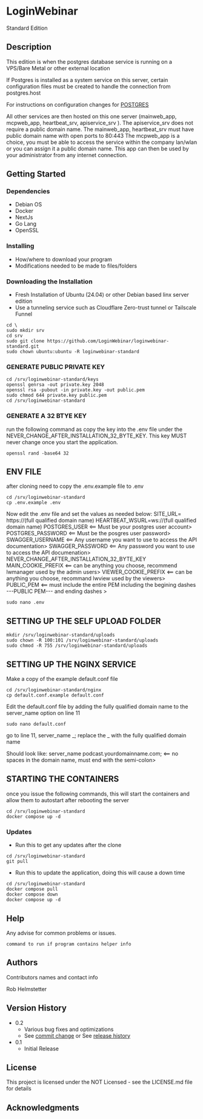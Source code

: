 # LoginWebinar

Standard Edition

## Description

This edition is when the postgres database service is running on a VPS/Bare Metal or other external location

If Postgres is installed as a system service on this server, certain configuration files must be created to handle the connection from postgres.host

For instructions on configuration changes for [POSTGRES](postgres.system.configuration.md)

All other services are then hosted on this one server (mainweb_app, mcpweb_app, heartbeat_srv, apiservice_srv ). 
The apiservice_srv does not require a public domain name.
The mainweb_app, heartbeat_srv must have public domain name with open ports to 80:443
The mcpweb_app is a choice, you must be able to access the service within the company lan/wlan or you can assign it a public domain name. This app can then be used by your administrator from any internet connection.


## Getting Started

### Dependencies

* Debian OS
* Docker
* NextJs
* Go Lang
* OpenSSL

### Installing

* How/where to download your program
* Modifications needed to be made to files/folders

### Downloading the Installation

* Fresh Installation of Ubuntu (24.04) or other Debian based linx server edition
* Use a tunneling service such as Cloudflare Zero-trust tunnel or Tailscale Funnel

```
cd \
sudo mkdir srv
cd srv
sudo git clone https://github.com/LoginWebinar/loginwebinar-standard.git
sudo chown ubuntu:ubuntu -R loginwebinar-standard
```

### GENERATE PUBLIC PRIVATE KEY


```
cd /srv/loginwebinar-standard/keys
openssl genrsa -out private.key 2048
openssl rsa -pubout -in private.key -out public.pem
sudo chmod 644 private.key public.pem
cd /srv/loginwebinar-standard

```

### GENERATE A 32 BTYE KEY

run the following command as copy the key into the .env file under the NEVER_CHANGE_AFTER_INSTALLATION_32_BYTE_KEY.
This key MUST never change once you start the application.

```
openssl rand -base64 32
```

## ENV FILE

after cloning need to copy the .env.example file to .env

```
cd /srv/loginwebinar-standard
cp .env.example .env
```

Now edit the .env file and set the values as needed below:
SITE_URL= https://(full qualified domain name)
HEARTBEAT_WSURL=ws://(full qualified domain name)
POSTGRES_USER   <== Must be your postgres user account>
POSTGRES_PASSWORD <== Must be the posgres user password>
SWAGGER_USERNAME  <== Any username you want to use to access the API documentation>
SWAGGER_PASSWORD  <== Any password you want to use to access the API documenation>
NEVER_CHANGE_AFTER_INSTALLATION_32_BYTE_KEY 
MAIN_COOKIE_PREFIX  <== can be anything you choose, recommend lwmanager used by the admin users>
VIEWER_COOKIE_PREFIX  <== can be anything you choose, recommand lwview  used by the viewers>
PUBLIC_PEM  <== must include the entire PEM including the begining dashes ---PUBLIC PEM--- and ending dashes  >


```
sudo nano .env
```

## SETTING UP THE SELF UPLOAD FOLDER

```
mkdir /srv/loginwebinar-standard/uploads
sudo chown -R 100:101 /srv/loginwebinar-standard/uploads
sudo chmod -R 755 /srv/loginwebinar-standard/uploads
```

## SETTING UP THE NGINX SERVICE

Make a copy of the example default.conf file

```
cd /srv/loginwebinar-standard/nginx
cp default.conf.example default.conf
```

Edit the default.conf file by adding the fully qualified domain name to the server_name option on line 11

```
sudo nano default.conf
```

go to line 11, server_name _;  replace the _ with the fully qualified domain name

Should look like:   server_name podcast.yourdomainname.com;   <== no spaces in the domain name, must end with the semi-colon>



## STARTING THE CONTAINERS

once you issue the following commands, this will start the containers
and allow them to autostart after rebooting the server

```
cd /srv/loginwebinar-standard
docker compose up -d
```



### Updates

* Run this to get any updates after the clone

```
cd /srv/loginwebinar-standard
git pull
```

* Run this to update the application, doing this will cause a down time

```
cd /srv/loginwebinar-standard
docker compose pull
docker compose down
docker compose up -d
```


## Help

Any advise for common problems or issues.

```
command to run if program contains helper info
```

## Authors

Contributors names and contact info

Rob Helmstetter


## Version History

* 0.2
    * Various bug fixes and optimizations
    * See [commit change]() or See [release history]()
* 0.1
    * Initial Release

## License

This project is licensed under the NOT Licensed - see the LICENSE.md file for details

## Acknowledgments



